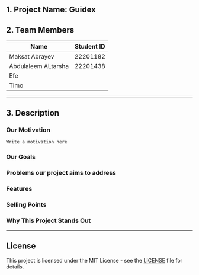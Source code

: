 ## 1. Project Name: **Guidex**

## 2. Team Members

| Name                | Student ID |
| ------------------- | ---------- |
| Maksat Abrayev      | 22201182   |
| Abdulaleem ALtarsha | 22201438   |
| Efe                 |            |
| Timo                |            |

---

## 3. Description

### Our Motivation

    Write a motivation here

### Our Goals

### Problems our project aims to address

### Features

### Selling Points

### Why This Project Stands Out

---

## License

This project is licensed under the MIT License - see the [LICENSE](LICENSE) file for details.

